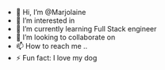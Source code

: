 - 👋 Hi, I’m @Marjolaine
- 👀 I’m interested in 
- 🌱 I’m currently learning Full Stack engineer 
- 💞️ I’m looking to collaborate on 
- 📫 How to reach me ..
- ⚡ Fun fact: I love my dog

<!---
Marjo14/Marjo14 is a ✨ special ✨ repository because its `README.md` (this file) appears on your GitHub profile.
You can click the Preview link to take a look at your changes.
--->
